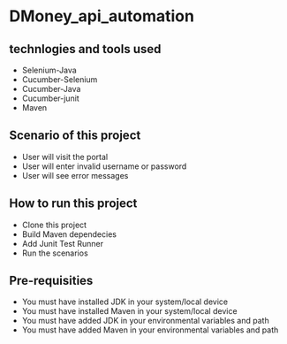 # DMoney_api_automation

## technlogies and tools used
- Selenium-Java
- Cucumber-Selenium
- Cucumber-Java
- Cucumber-junit
- Maven
## Scenario of this project
- User will visit the portal
- User will enter invalid username or password
- User will see error messages
## How to run this project
- Clone this project
- Build Maven dependecies 
- Add Junit Test Runner 
- Run the scenarios

## Pre-requisities
- You must have installed JDK in your system/local device
- You must have installed Maven in your system/local device
- You must have added JDK in your environmental variables and path
- You must have added Maven in your environmental variables and path

